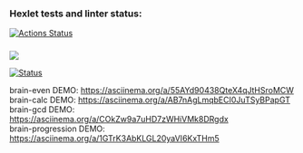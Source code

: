 ### Hexlet tests and linter status:
[![Actions Status](https://github.com/mgrshn/php-project-lvl1/workflows/hexlet-check/badge.svg)](https://github.com/mgrshn/php-project-lvl1/actions)
###

<a href="https://codeclimate.com/github/codeclimate/codeclimate/maintainability"><img src="https://api.codeclimate.com/v1/badges/a99a88d28ad37a79dbf6/maintainability" /></a>

[![Status](https://github.com/mgrshn/php-project-lvl1/actions/workflows/github-actions.yml/badge.svg)](https://github.com/mgrshn/php-project-lvl1/actions)


brain-even DEMO: https://asciinema.org/a/55AYd90438QteX4qJtHSroMCW  
brain-calc DEMO: https://asciinema.org/a/AB7nAgLmqbECI0JuTSyBPapGT  
brain-gcd DEMO: https://asciinema.org/a/COkZw9a7uHD7zWHiVMk8DRgdx  
brain-progression DEMO: https://asciinema.org/a/1GTrK3AbKLGL20yaVI6KxTHm5  
